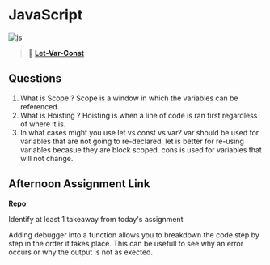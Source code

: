 # JavaScript

![js](https://bcw.blob.core.windows.net/public/img/courses/js.gif)

> **📖 [Let-Var-Const](https://codeworksacademy.com/fs-student-guide/resources/wk2/01-Let-Var-Const)**

## Questions

1. What is Scope ?
Scope is a window in which the variables can be referenced. 
2. What is Hoisting ?
Hoisting is when a line of code is ran first regardless of where it is.
3. In what cases might you use let vs const vs var?
var should be used for variables that are not going to re-declared. let is better for re-using variables becasue they are block scoped. cons is used for variables that will not change.


## Afternoon Assignment Link

**[Repo](https://github.com/Ryfitz11/witwics-1)**

Identify at least 1 takeaway from today's assignment

Adding debugger into a function allows you to breakdown the code step by step in the order it takes place. This can be usefull to see why an error occurs or why the output is not as exected.